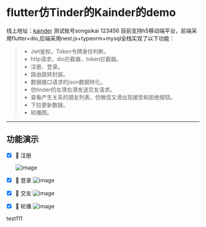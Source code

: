 # flutter仿Tinder的Kainder的demo

线上地址：[kainder](http://www.songsikai.com/) 测试账号songsikai 123456
目前支持h5移动端平台，前端采用flutter+dio,后端采用nest.js+typeorm+mysql全栈实现了以下功能：

> * Jwt鉴权，Token令牌身份判断。
> * http请求，dio拦截器，token拦截器。
> * 注册、登录。
> * 路由跳转封装。
> * 数据接口请求的json数据转化。
> * 仿tinder的左滑右滑发送交友请求。
> * 查看产生关系的朋友列表，仿微信又滑出现接受和拒绝按钮。
> * 下拉更新数据。
> * 轮播图。

---

## 功能演示

- [x] 🎉 注册
  
  ![image](https://github.com/pixiu233/flutter_project/blob/main/gif/%E6%B3%A8%E5%86%8C.gif)   

- [x] 🎉 登录
  ![image](https://github.com/pixiu233/flutter_project/blob/main/gif/%E7%99%BB%E5%BD%95.gif)   

- [x] 🎉 交友
  ![image](https://github.com/pixiu233/flutter_project/blob/main/gif/%E6%BB%91%E5%8A%A8.gif)   

- [x] 🎉 轮播
  ![image](https://github.com/pixiu233/flutter_project/blob/main/gif/%E8%BD%AE%E6%92%AD%E5%9B%BE.gif)   


test111
